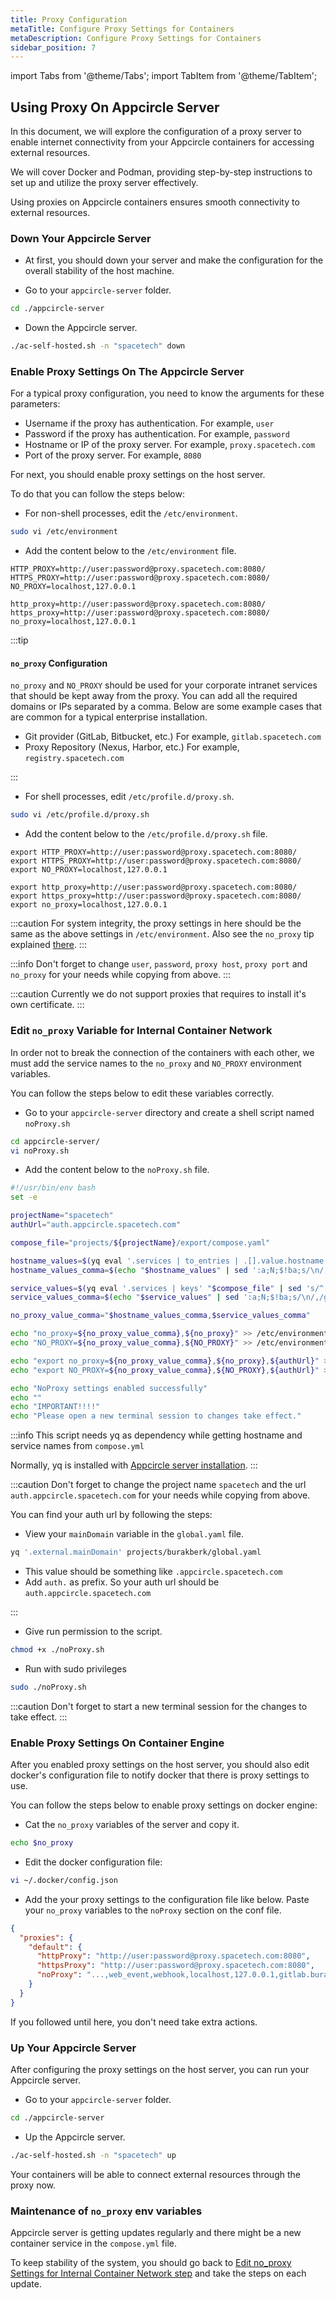 ```yaml
---
title: Proxy Configuration
metaTitle: Configure Proxy Settings for Containers
metaDescription: Configure Proxy Settings for Containers
sidebar_position: 7
---
```


import Tabs from '@theme/Tabs';
import TabItem from '@theme/TabItem';

## Using Proxy On Appcircle Server

In this document, we will explore the configuration of a proxy server to enable internet connectivity from your Appcircle containers for accessing external resources.

We will cover Docker and Podman, providing step-by-step instructions to set up and utilize the proxy server effectively.

Using proxies on Appcircle containers ensures smooth connectivity to external resources.

### Down Your Appcircle Server

- At first, you should down your server and make the configuration for the overall stability of the host machine.

- Go to your `appcircle-server` folder.

```bash
cd ./appcircle-server
```

- Down the Appcircle server.

```bash
./ac-self-hosted.sh -n "spacetech" down
```

### Enable Proxy Settings On The Appcircle Server

For a typical proxy configuration, you need to know the arguments for these parameters:

- Username if the proxy has authentication. For example, `user`
- Password if the proxy has authentication. For example, `password`
- Hostname or IP of the proxy server. For example, `proxy.spacetech.com`
- Port of the proxy server. For example, `8080`

For next, you should enable proxy settings on the host server.

To do that you can follow the steps below:

- For non-shell processes, edit the `/etc/environment`.

```bash
sudo vi /etc/environment
```

- Add the content below to the `/etc/environment` file.

```env
HTTP_PROXY=http://user:password@proxy.spacetech.com:8080/
HTTPS_PROXY=http://user:password@proxy.spacetech.com:8080/
NO_PROXY=localhost,127.0.0.1

http_proxy=http://user:password@proxy.spacetech.com:8080/
https_proxy=http://user:password@proxy.spacetech.com:8080/
no_proxy=localhost,127.0.0.1
```

:::tip

#### `no_proxy` Configuration

`no_proxy` and `NO_PROXY` should be used for your corporate intranet services that should be kept away from the proxy.
You can add all the required domains or IPs separated by a comma. Below are some example cases that are common for a typical enterprise installation.

- Git provider (GitLab, Bitbucket, etc.) For example, `gitlab.spacetech.com`
- Proxy Repository (Nexus, Harbor, etc.) For example, `registry.spacetech.com`

:::

- For shell processes, edit `/etc/profile.d/proxy.sh`.

```bash
sudo vi /etc/profile.d/proxy.sh
```

- Add the content below to the `/etc/profile.d/proxy.sh` file.

```env
export HTTP_PROXY=http://user:password@proxy.spacetech.com:8080/
export HTTPS_PROXY=http://user:password@proxy.spacetech.com:8080/
export NO_PROXY=localhost,127.0.0.1

export http_proxy=http://user:password@proxy.spacetech.com:8080/
export https_proxy=http://user:password@proxy.spacetech.com:8080/
export no_proxy=localhost,127.0.0.1
```

:::caution
For system integrity, the proxy settings in here should be the same as the above settings in `/etc/environment`.
Also see the `no_proxy` tip explained [there](#no_proxy-configuration).
:::

:::info
Don't forget to change `user`, `password`, `proxy host`, `proxy port` and `no_proxy` for your needs while copying from above.
:::

:::caution
Currently we do not support proxies that requires to install it's own certificate.
:::

### Edit `no_proxy` Variable for Internal Container Network

In order not to break the connection of the containers with each other, we must add the service names to the `no_proxy` and `NO_PROXY` environment variables.

You can follow the steps below to edit these variables correctly.

- Go to your `appcircle-server` directory and create a shell script named `noProxy.sh`

```bash
cd appcircle-server/
vi noProxy.sh
```

- Add the content below to the `noProxy.sh` file.

```bash
#!/usr/bin/env bash
set -e

projectName="spacetech"
authUrl="auth.appcircle.spacetech.com"

compose_file="projects/${projectName}/export/compose.yaml"

hostname_values=$(yq eval '.services | to_entries | .[].value.hostname' "$compose_file" | grep -v "null" | sort -u)
hostname_values_comma=$(echo "$hostname_values" | sed ':a;N;$!ba;s/\n/,/g')

service_values=$(yq eval '.services | keys' "$compose_file" | sed 's/^..//' | sort -u)
service_values_comma=$(echo "$service_values" | sed ':a;N;$!ba;s/\n/,/g')

no_proxy_value_comma="$hostname_values_comma,$service_values_comma"

echo "no_proxy=${no_proxy_value_comma},${no_proxy}" >> /etc/environment
echo "NO_PROXY=${no_proxy_value_comma},${NO_PROXY}" >> /etc/environment

echo "export no_proxy=${no_proxy_value_comma},${no_proxy},${authUrl}" >> /etc/profile.d/proxy.sh
echo "export NO_PROXY=${no_proxy_value_comma},${NO_PROXY},${authUrl}" >> /etc/profile.d/proxy.sh

echo "NoProxy settings enabled successfully"
echo ""
echo "IMPORTANT!!!!"
echo "Please open a new terminal session to changes take effect."
```

:::info
This script needs yq as dependency while getting hostname and service names from `compose.yml`

Normally, yq is installed with [Appcircle server installation](../install-server/docker.md#2-packages).
:::

:::caution
Don't forget to change the project name `spacetech` and the url `auth.appcircle.spacetech.com` for your needs while copying from above.

You can find your auth url by following the steps:

- View your `mainDomain` variable in the `global.yaml` file.

```bash
yq '.external.mainDomain' projects/burakberk/global.yaml
```

- This value should be something like `.appcircle.spacetech.com`
- Add `auth.` as prefix. So your auth url should be `auth.appcircle.spacetech.com`

:::

- Give run permission to the script.

```bash
chmod +x ./noProxy.sh
```

- Run with sudo privileges

```bash
sudo ./noProxy.sh
```

:::caution
Don't forget to start a new terminal session for the changes to take effect.
:::

### Enable Proxy Settings On Container Engine

<Tabs groupId="operating-systems">
  <TabItem value="docker" label="Docker">
  
After you enabled proxy settings on the host server, you should also edit docker's configuration file to notify docker that there is proxy settings to use.

You can follow the steps below to enable proxy settings on docker engine:

- Cat the `no_proxy` variables of the server and copy it.

```bash
echo $no_proxy
```

- Edit the docker configuration file:

```bash
vi ~/.docker/config.json
```

- Add the your proxy settings to the configuration file like below. Paste your `no_proxy` variables to the `noProxy` section on the conf file.

```json
{
  "proxies": {
    "default": {
      "httpProxy": "http://user:password@proxy.spacetech.com:8080",
      "httpsProxy": "http://user:password@proxy.spacetech.com:8080",
      "noProxy": "...,web_event,webhook,localhost,127.0.0.1,gitlab.burakberk.dev,..."
    }
  }
}
```

  </TabItem>

  <TabItem value="podman" label="Podman">
  
  If you followed until here, you don't need take extra actions. 
  
  </TabItem>
</Tabs>

### Up Your Appcircle Server

After configuring the proxy settings on the host server, you can run your Appcircle server.

- Go to your `appcircle-server` folder.

```bash
cd ./appcircle-server
```

- Up the Appcircle server.

```bash
./ac-self-hosted.sh -n "spacetech" up
```

Your containers will be able to connect external resources through the proxy now.

### Maintenance of `no_proxy` env variables

Appcircle server is getting updates regularly and there might be a new container service in the `compose.yml` file.

To keep stability of the system, you should go back to [Edit no_proxy Settings for Internal Container Network step](#edit-no_proxy-variable-for-internal-container-network) and take the steps on each update.
